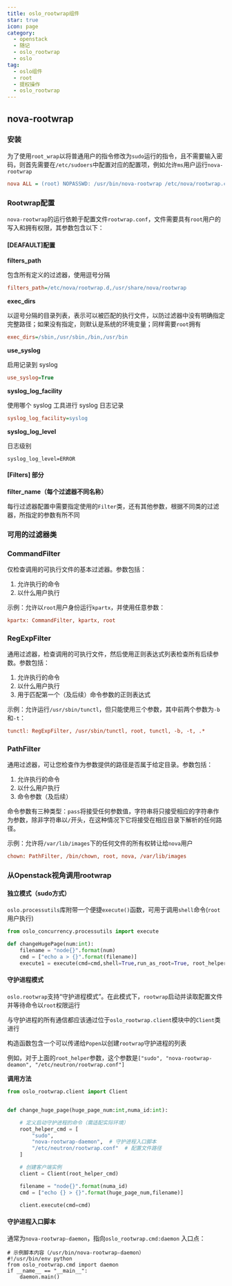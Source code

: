 ```yaml
---
title: oslo_rootwrap组件
star: true
icon: page
category:
  - openstack
  - 随记
  - oslo_rootwrap
  - oslo
tag:
  - oslo组件
  - root
  - 提权操作
  - oslo_rootwrap
---
```




## nova-rootwrap

### 安装

为了使用`root_wrap`以将普通用户的指令修改为`sudo`运行的指令，且不需要输入密码，则首先需要在`/etc/sudoers`中配置对应的配置项，例如允许`ms`用户运行`nova-rootwrap`

```ini
nova ALL = (root) NOPASSWD: /usr/bin/nova-rootwrap /etc/nova/rootwrap.conf*
```

### Rootwrap配置

`nova-rootwrap`的运行依赖于配置文件`rootwrap.conf`，文件需要具有`root`用户的写入和拥有权限，其参数包含以下：

#### [DEAFAULT]配置

**filters_path**

包含所有定义的过滤器，使用逗号分隔

```ini
filters_path=/etc/nova/rootwrap.d,/usr/share/nova/rootwrap
```

**exec_dirs**

以逗号分隔的目录列表，表示可以被匹配的执行文件，以防过滤器中没有明确指定完整路径；如果没有指定，则默认是系统的环境变量；同样需要`root`拥有

```ini
exec_dirs=/sbin,/usr/sbin,/bin,/usr/bin
```

**use_syslog**

启用记录到 syslog

```ini
use_syslog=True
```

**syslog_log_facility**

使用哪个 syslog 工具进行 syslog 日志记录

```ini
syslog_log_facility=syslog
```

**syslog_log_level**

日志级别

```
syslog_log_level=ERROR
```

#### [Filters] 部分

**filter_name（每个过滤器不同名称）**

每行过滤器配置中需要指定使用的`Filter`类，还有其他参数，根据不同类的过滤器，所指定的参数有所不同

### 可用的过滤器类

### CommandFilter

仅检查调用的可执行文件的基本过滤器。参数包括：

1. 允许执行的命令
2. 以什么用户执行

示例：允许以`root`用户身份运行`kpartx`，并使用任意参数：

```ini
kpartx: CommandFilter, kpartx, root
```

### RegExpFilter

通用过滤器，检查调用的可执行文件，然后使用正则表达式列表检查所有后续参数。参数包括：

1. 允许执行的命令
2. 以什么用户执行
3. 用于匹配第一个（及后续）命令参数的正则表达式

示例：允许运行`/usr/sbin/tunctl`，但只能使用三个参数，其中前两个参数为`-b`和`-t`：

```ini
tunctl: RegExpFilter, /usr/sbin/tunctl, root, tunctl, -b, -t, .*
```

### PathFilter

通用过滤器，可让您检查作为参数提供的路径是否属于给定目录。参数包括：

1. 允许执行的命令
2. 以什么用户执行
3. 命令参数（及后续）

命令参数有三种类型：`pass`将接受任何参数值，字符串将只接受相应的字符串作为参数，除非字符串以`/`开头，在这种情况下它将接受在相应目录下解析的任何路径。

示例：允许将`/var/lib/images`下的任何文件的所有权转让给`nova`用户

```ini
chown: PathFilter, /bin/chown, root, nova, /var/lib/images
```

### 从Openstack视角调用rootwrap

#### 独立模式（sudo方式）

`oslo.processutils`库附带一个便捷`execute()`函数，可用于调用`shell`命令(`root`用户执行)

```python
from oslo_concurrency.processutils import execute

def changeHugePage(num:int):
    filename = "node{}".format(num)
    cmd = ["echo a > {}".format(filename)]
    execute1 = execute(cmd=cmd,shell=True,run_as_root=True, root_helper='sudo nova-rootwrap /etc/nova/rootwrap.conf')

```

#### 守护进程模式

`oslo.rootwrap`支持“守护进程模式”。在此模式下，`rootwrap`启动并读取配置文件并等待命令以`root`权限运行

与守护进程的所有通信都应该通过位于`oslo_rootwrap.client`模块中的`Client`类进行

构造函数包含一个可以传递给`Popen`以创建`rootwrap`守护进程的列表

例如，对于上面的`root_helper`参数，这个参数是`["sudo", "nova-rootwrap-deamon", "/etc/neutron/rootwrap.conf"]`

**调用方法**

```python
from oslo_rootwrap.client import Client


def change_huge_page(huge_page_num:int,numa_id:int):

    # 定义启动守护进程的命令（需适配实际环境）
    root_helper_cmd = [
        "sudo", 
        "nova-rootwrap-daemon",  # 守护进程入口脚本
        "/etc/neutron/rootwrap.conf"  # 配置文件路径
    ]

    # 创建客户端实例
    client = Client(root_helper_cmd)

    filename = "node{}".format(numa_id)
    cmd = ["echo {} > {}".format(huge_page_num,filename)]

    client.execute(cmd=cmd)
```

#### **守护进程入口脚本**

通常为`nova-rootwrap-daemon`，指向`oslo_rootwrap.cmd:daemon` 入口点：

```
# 示例脚本内容（/usr/bin/nova-rootwrap-daemon）
#!/usr/bin/env python
from oslo_rootwrap.cmd import daemon
if __name__ == "__main__":
    daemon.main()
```
